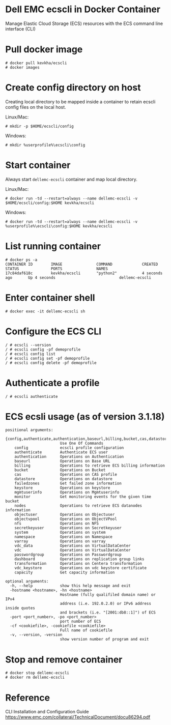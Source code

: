 # Dell EMC ecscli in Docker Container
Manage Elastic Cloud Storage (ECS) resources with the ECS command line interface (CLI)

# Pull docker image

    # docker pull kevkha/ecscli
    # docker images

# Create config directory on host
Creating local directory to be mapped inside a container to retain ecscli config files on the local host.

Linux/Mac:

    # mkdir -p $HOME/ecscli/config

Windows:

    # mkdir %userprofile%\ecscli\config
    

# Start container
Always start `dellemc-ecscli` container and map local directory.

Linux/Mac:

    # docker run -td --restart=always --name dellemc-ecscli -v $HOME/ecscli/config:$HOME kevkha/ecscli

Windows:

    # docker run -td --restart=always --name dellemc-ecscli -v %userprofile%\ecscli\config:$HOME kevkha/ecscli

# List running container
```
# docker ps -a
CONTAINER ID        IMAGE               COMMAND             CREATED             STATUS              PORTS               NAMES
17c84daf618c        kevkha/ecscli       "python2"           4 seconds ago       Up 4 seconds                            dellemc-ecscli
```
# Enter container shell

    # docker exec -it dellemc-ecscli sh

# Configure the ECS CLI

    / # ecscli --version
    / # ecscli config -pf demoprofile
    / # ecscli config list
    / # ecscli config set -pf demoprofile
    / # ecscli config delete -pf demoprofile
    
# Authenticate a profile

    / # ecscli authenticate

# ECS ecsli usage (as of version 3.1.18)
```
positional arguments:
  {config,authenticate,authentication,baseurl,billing,bucket,cas,datastore,failedzones,keystore,mgmtuserinfo,monitor,nodes,objectuser,objectvpool,nfs,secretkeyuser,system,namespace,varray,vdc_data,vdc,passwordgroup,dashboard,transformation,vdc_keystore,capacity}
                        Use One Of Commands
    config              ecscli profile configuration
    authenticate        Authenticate ECS user
    authentication      Operations on Authentication
    baseurl             Operations on Base URL
    billing             Operations to retrieve ECS billing information
    bucket              Operations on Bucket
    cas                 Operations on CAS profile
    datastore           Operations on datastore
    failedzones         Get failed zone information
    keystore            Operations on keystore
    mgmtuserinfo        Operations on Mgmtuserinfo
    monitor             Get monitoring events for the given time bucket
    nodes               Operations to retrieve ECS datanodes information
    objectuser          Operations on Objectuser
    objectvpool         Operations on ObjectVPool
    nfs                 Operations on NFS
    secretkeyuser       Operations on Secretkeyuser
    system              Operations on system
    namespace           Operations on Namespace
    varray              Operations on varray
    vdc_data            Operations on VirtualDataCenter
    vdc                 Operations on VirtualDataCenter
    passwordgroup       Operations on Passwordgroup
    dashboard           Operations on replication group links
    transformation      Operations on Centera transformation
    vdc_keystore        Operations on vdc keystore certificate
    capacity            Get capacity information

optional arguments:
  -h, --help            show this help message and exit
  -hostname <hostname>, -hn <hostname>
                        Hostname (fully qualifiled domain name) or IPv4
                        address (i.e. 192.0.2.0) or IPv6 address inside quotes
                        and brackets (i.e. "[2001:db8::1]") of ECS
  -port <port_number>, -po <port_number>
                        port number of ECS
  -cf <cookiefile>, -cookiefile <cookiefile>
                        Full name of cookiefile
  -v, --version, -version
                        show version number of program and exit
```
# Stop and remove container
    # docker stop dellemc-ecscli
    # docker rm dellemc-ecscli
# Reference
CLI Installation and Configuration Guide https://www.emc.com/collateral/TechnicalDocument/docu86294.pdf
